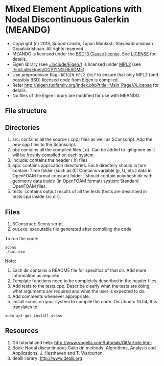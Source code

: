 
# Mixed Element Applications with Nodal Discontinuous Galerkin (MEANDG) 

* Copyright (c) 2018, Subodh Joshi, Tapan Mankodi, Shivasubramanian Gopalakrishnan. All rights reserved.
* MEANDG is licensed under the [BSD-3 Clause license](https://en.wikipedia.org/wiki/BSD_licenses#3-clause_license_(%22BSD_License_2.0%22,_%22Revised_BSD_License%22,_%22New_BSD_License%22,_or_%22Modified_BSD_License%22)). See [LICENSE](LICENSE) for details.
* Eigen library (see [./include/Eigen/](./include/Eigen/)) is licensed under [MPL2](https://www.mozilla.org/en-US/MPL/2.0/) (see [./include/Eigen/COPYING.README](./include/Eigen/COPYING.README)).
* Use preprocessor flag ```-DEIGEN_MPL2_ONLY``` to ensure that only MPL2 (and possibly BSD) licensed code from Eigen is compiled.
* Refer http://eigen.tuxfamily.org/index.php?title=Main_Page///License for details.
* No files of the Eigen library are modified for use with MEANDG.

## File structure

## Directories
1. src: contains all the source (.cpp) files as well as SConscript. Add the new cpp files to the Sconscript. 
2. obj: contains all the compiled files (.o). Can be added to .gitignore as it will be freshly compiled on each system.
3. include: contains the header (.h) files
4. app: contains application directories. Each directory should in turn contain:
            Time folder (such as 0): Contains variable (p, U, etc.) data in OpenFOAM format
            constant folder        : should contain polymesh dir with geometry data inside (in OpenFOAM format)
            system:                  Standard OpenFOAM files. 
5. tests: contains output results of all the tests (tests are described in tests.cpp inside src dir). 

## Files
1. SConstruct:    Scons script. 
2. out.exe:       executable file generated after compiling the code

To run the code:
```
scons
./out.exe
```

Note:
1. Each dir contains a README file for specifics of that dir. Add more information as required.
2. Template functions need to be completely described in the header files. 
3. Add tests to the tests.cpp. Describe clearly what the tests are doing, what arguments are required and what the user is expected to do.
4.  Add comments whenever appropriate.
5. Install scons on your system to compile the code. On Ubuntu 16.04, this translates to:
```
sudo apt-get install scons
```

## Resources
1. Git tutorial and help: http://www.vogella.com/tutorials/Git/article.html 
2. Book: Nodal discontinuous Galerkin methods: Algorithms, Analysis and Applications, J. Hesthaven and T. Warburton.
3. dealII library: http://www.dealii.org

